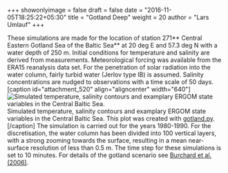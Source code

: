 +++
showonlyimage = false
draft = false
date = "2016-11-05T18:25:22+05:30"
title = "Gotland Deep"
weight = 20
author = "Lars Umlauf"
+++


These simulations are made for the location of station 271** Central Eastern 
Gotland Sea of the Baltic Sea** at 20 deg E and 57.3 deg N with a water depth 
of 250 m. Initial conditions for temperature and salinity are derived from 
measurements. Meteorological forcing was available from the ERA15 reanalysis 
data set. For the penetration of solar radiation into the water column, fairly 
turbid water (Jerlov type IB) is assumed. Salinity concentrations are nudged to 
observations with a time scale of 50 days. 
[caption id="attachment_520" align="aligncenter" width="640"]![Simulated temperature, salinity contours and examplary ERGOM state variables in the Central Baltic Sea.](/portfolio/img/gotland-deep.png) 
Simulated temperature, salinity contours and examplary ERGOM state variables 
in the Central Baltic Sea. This plot was created with 
[gotland.py](/portfolio/img/gotland.py).
[/caption]
The simulation is carried out for the years 1980-1990. For the discretisation, 
the water column has been divided into 100 vertical layers, with a strong 
zooming towards the surface, resulting in a mean near-surface resolution of 
less than 0.5 m. The time step for these simulations is set to 10 minutes. For 
details of the gotland scenario see 
[Burchard et al. (2006)](http://dx.doi.org/10.1016/j.jmarsys.2005.04.011).

